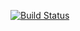 [![Build Status](https://travis-ci.com/Srivasthava12/node-auth.svg?branch=master)](https://travis-ci.com/Srivasthava12/node-auth)